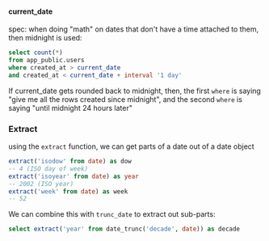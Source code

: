 
#### current_date
spec: when doing "math" on dates that don't have a time attached to them, then midnight is used:
```sql
select count(*)
from app_public.users
where created_at > current_date
and created_at < current_date + interval '1 day'
```
If current_date gets rounded back to midnight, then, the first `where` is saying "give me all the rows created since midnight", and the second `where` is saying "until midnight 24 hours later"

### Extract
using the `extract` function, we can get parts of a date out of a date object
```sql
extract('isodow' from date) as dow
-- 4 (ISO day of week)
extract('isoyear' from date) as year
-- 2002 (ISO year)
extract('week' from date) as week
-- 52
```

We can combine this with `trunc_date` to extract out sub-parts:
```sql
select extract('year' from date_trunc('decade', date)) as decade
```